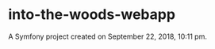 into-the-woods-webapp
=====================

A Symfony project created on September 22, 2018, 10:11 pm.
